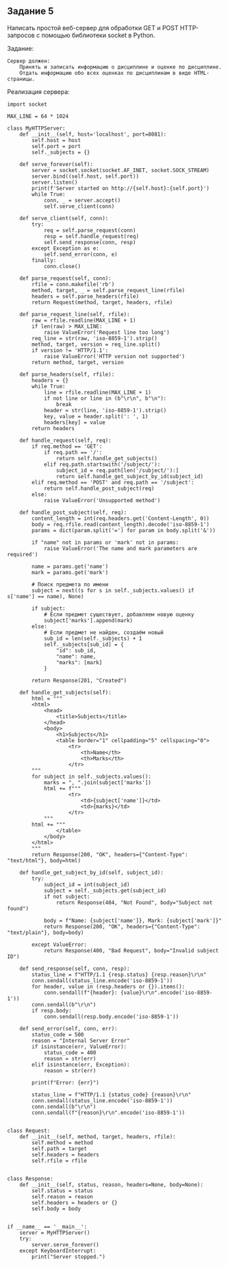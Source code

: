 ## Задание 5
Написать простой веб-сервер для обработки GET и POST HTTP-запросов с помощью библиотеки socket в Python.

Задание:

    Сервер должен:
        Принять и записать информацию о дисциплине и оценке по дисциплине.
        Отдать информацию обо всех оценках по дисциплинам в виде HTML-страницы.

Реализация сервера:

    import socket
    
    MAX_LINE = 64 * 1024
    
    class MyHTTPServer:
        def __init__(self, host='localhost', port=8081):
            self.host = host
            self.port = port
            self._subjects = {}
    
        def serve_forever(self):
            server = socket.socket(socket.AF_INET, socket.SOCK_STREAM)
            server.bind((self.host, self.port))
            server.listen()
            print(f'Server started on http://{self.host}:{self.port}')
            while True:
                conn, _ = server.accept()
                self.serve_client(conn)
    
        def serve_client(self, conn):
            try:
                req = self.parse_request(conn)
                resp = self.handle_request(req)
                self.send_response(conn, resp)
            except Exception as e:
                self.send_error(conn, e)
            finally:
                conn.close()
    
        def parse_request(self, conn):
            rfile = conn.makefile('rb')
            method, target, _ = self.parse_request_line(rfile)
            headers = self.parse_headers(rfile)
            return Request(method, target, headers, rfile)
    
        def parse_request_line(self, rfile):
            raw = rfile.readline(MAX_LINE + 1)
            if len(raw) > MAX_LINE:
                raise ValueError('Request line too long')
            req_line = str(raw, 'iso-8859-1').strip()
            method, target, version = req_line.split()
            if version != 'HTTP/1.1':
                raise ValueError('HTTP version not supported')
            return method, target, version
    
        def parse_headers(self, rfile):
            headers = {}
            while True:
                line = rfile.readline(MAX_LINE + 1)
                if not line or line in (b"\r\n", b"\n"):
                    break
                header = str(line, 'iso-8859-1').strip()
                key, value = header.split(': ', 1)
                headers[key] = value
            return headers
    
        def handle_request(self, req):
            if req.method == 'GET':
                if req.path == '/':
                    return self.handle_get_subjects()
                elif req.path.startswith('/subject/'):
                    subject_id = req.path[len('/subject/'):]
                    return self.handle_get_subject_by_id(subject_id)
            elif req.method == 'POST' and req.path == '/subject':
                return self.handle_post_subject(req)
            else:
                raise ValueError('Unsupported method')
    
        def handle_post_subject(self, req):
            content_length = int(req.headers.get('Content-Length', 0))
            body = req.rfile.read(content_length).decode('iso-8859-1')
            params = dict(param.split('=') for param in body.split('&'))
    
            if "name" not in params or 'mark' not in params:
                raise ValueError('The name and mark parameters are required')
    
            name = params.get('name')
            mark = params.get('mark')
    
            # Поиск предмета по имени
            subject = next((s for s in self._subjects.values() if s['name'] == name), None)
    
            if subject:
                # Если предмет существует, добавляем новую оценку
                subject['marks'].append(mark)
            else:
                # Если предмет не найден, создаём новый
                sub_id = len(self._subjects) + 1
                self._subjects[sub_id] = {
                    "id": sub_id,
                    "name": name,
                    "marks": [mark]
                }
    
            return Response(201, "Created")
    
        def handle_get_subjects(self):
            html = """
            <html>
                <head>
                    <title>Subjects</title>
                </head>
                <body>
                    <h1>Subjects</h1>
                    <table border="1" cellpadding="5" cellspacing="0">
                        <tr>
                            <th>Name</th>
                            <th>Marks</th>
                        </tr>
            """
            for subject in self._subjects.values():
                marks = ", ".join(subject['marks'])
                html += f"""
                        <tr>
                            <td>{subject['name']}</td>
                            <td>{marks}</td>
                        </tr>
                """
            html += """
                    </table>
                </body>
            </html>
            """
            return Response(200, "OK", headers={"Content-Type": "text/html"}, body=html)
    
        def handle_get_subject_by_id(self, subject_id):
            try:
                subject_id = int(subject_id)
                subject = self._subjects.get(subject_id)
                if not subject:
                    return Response(404, "Not Found", body="Subject not found")
    
                body = f"Name: {subject['name']}, Mark: {subject['mark']}"
                return Response(200, "OK", headers={"Content-Type": "text/plain"}, body=body)
    
            except ValueError:
                return Response(400, "Bad Request", body="Invalid subject ID")
    
        def send_response(self, conn, resp):
            status_line = f"HTTP/1.1 {resp.status} {resp.reason}\r\n"
            conn.sendall(status_line.encode('iso-8859-1'))
            for header, value in (resp.headers or {}).items():
                conn.sendall(f"{header}: {value}\r\n".encode('iso-8859-1'))
            conn.sendall(b"\r\n")
            if resp.body:
                conn.sendall(resp.body.encode('iso-8859-1'))
    
        def send_error(self, conn, err):
            status_code = 500
            reason = "Internal Server Error"
            if isinstance(err, ValueError):
                status_code = 400
                reason = str(err)
            elif isinstance(err, Exception):
                reason = str(err)
    
            print(f"Error: {err}")
    
            status_line = f"HTTP/1.1 {status_code} {reason}\r\n"
            conn.sendall(status_line.encode('iso-8859-1'))
            conn.sendall(b"\r\n")
            conn.sendall(f"{reason}\r\n".encode('iso-8859-1'))
    
    
    class Request:
        def __init__(self, method, target, headers, rfile):
            self.method = method
            self.path = target
            self.headers = headers
            self.rfile = rfile
    
    
    class Response:
        def __init__(self, status, reason, headers=None, body=None):
            self.status = status
            self.reason = reason
            self.headers = headers or {}
            self.body = body
    
    
    if __name__ == '__main__':
        server = MyHTTPServer()
        try:
            server.serve_forever()
        except KeyboardInterrupt:
            print("Server stopped.")